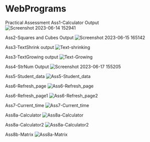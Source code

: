 # WebPrograms
Practical Assessment
Ass1-Calculator Output
![Screenshot 2023-06-14 152941](https://github.com/Renukary/WebPrograms/assets/117075914/56c667cc-8314-416d-bfb4-f44c4e48e911)

Ass2-Squares and Cubes Output
![Screenshot 2023-06-15 165142](https://github.com/Renukary/WebPrograms/assets/117075914/fb9bcf37-fd8a-4707-8742-43aa3dc72c31)

Ass3-TextShrink output
![Text-shrinking](https://github.com/Renukary/WebPrograms/assets/117075914/ffdf5533-5635-43ba-8be1-daa91d796331)

Ass3-TextGrowing output
![Text-Growing](https://github.com/Renukary/WebPrograms/assets/117075914/c6afac0c-3db9-4ed6-a21b-d0df199ab738)

Ass4-StrNum Output
![Screenshot 2023-06-17 155205](https://github.com/Renukary/WebPrograms/assets/117075914/336e27ca-2aac-49b9-af5c-0c28e0c3b768)

Ass5-Student_data
![Ass5-Student_data](https://github.com/Renukary/WebPrograms/assets/117075914/6b145f01-7ac3-4057-b440-2217ecb4d6a2)

Ass6-Refresh_page
![Ass6-Refresh_page](https://github.com/Renukary/WebPrograms/assets/117075914/4ecaa4f0-ed6e-4dd9-9b83-489588c859fb)

Ass6-Refresh_page1
![Ass6-Refresh_page2](https://github.com/Renukary/WebPrograms/assets/117075914/aa007af0-68f9-4208-9160-e38bb92a5cbc)

Ass7-Current_time
![Ass7-Current_time](https://github.com/Renukary/WebPrograms/assets/117075914/9fa3b111-e1bc-436c-873a-987c85ea1e09)

Ass8a-Calculator
![Ass8a-Calculator](https://github.com/Renukary/WebPrograms/assets/117075914/70da042a-d2d5-448a-9c14-d92aaf470d39)

Ass8a-Calculator2
![Ass8a-Calculator2](https://github.com/Renukary/WebPrograms/assets/117075914/f5372754-e7f2-421b-88d8-30ea438d5cfc)

Ass8b-Matrix
![Ass8a-Matrix](https://github.com/Renukary/WebPrograms/assets/117075914/fbab4526-2e38-43ce-a6a0-a95dcb544824)




